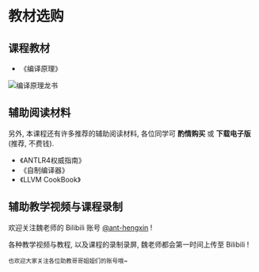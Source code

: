 # 教材选购

## 课程教材

- 《编译原理》

![编译原理龙书](https://tse1-mm.cn.bing.net/th/id/OIP-C.N6jMJ0pAjMTAkPDqVEGm3wHaKf?pid=ImgDet&rs=1)

## 辅助阅读材料

另外, 本课程还有许多推荐的辅助阅读材料, 各位同学可 **酌情购买** 或 **下载电子版** (推荐, 不费钱).

- 《ANTLR4权威指南》
- 《自制编译器》
- 《LLVM CookBook》

## 辅助教学视频与课程录制

欢迎关注魏老师的 Bilibili 账号 [@ant-hengxin](https://space.bilibili.com/479141149) !

各种教学视频与教程, 以及课程的录制录屏, 魏老师都会第一时间上传至 Bilibili !

<small>也欢迎大家关注各位助教哥哥姐姐们的账号哦~</small>